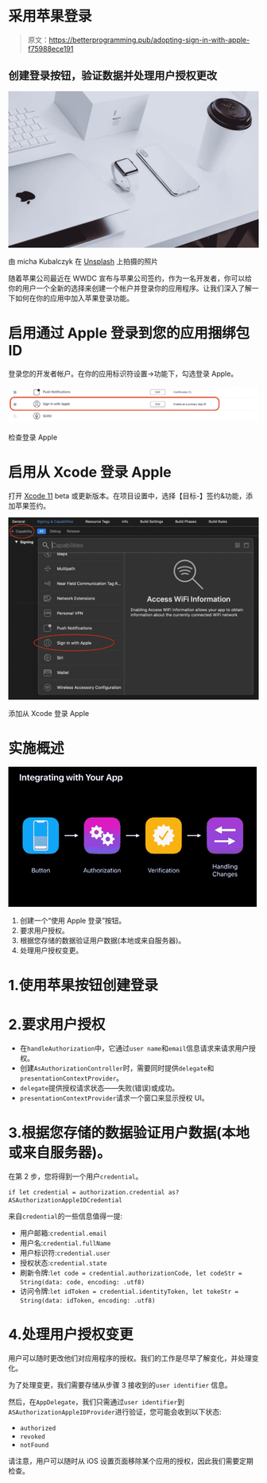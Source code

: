 # 采用苹果登录

> 原文：<https://betterprogramming.pub/adopting-sign-in-with-apple-f75988ece191>

## 创建登录按钮，验证数据并处理用户授权更改

![](img/602e6b224767ec3ff5c61434fe757f95.png)

由 micha Kubalczyk 在 [Unsplash](https://unsplash.com/search/photos/apple?utm_source=unsplash&utm_medium=referral&utm_content=creditCopyText) 上拍摄的照片

随着苹果公司最近在 WWDC 宣布与苹果公司签约，作为一名开发者，你可以给你的用户一个全新的选择来创建一个帐户并登录你的应用程序。让我们深入了解一下如何在你的应用中加入苹果登录功能。

# 启用通过 Apple 登录到您的应用捆绑包 ID

登录您的开发者帐户。在你的应用标识符设置->功能下，勾选登录 Apple。

![](img/1d1d47fad6b5d059ee976143b54820b6.png)

检查登录 Apple

# 启用从 Xcode 登录 Apple

打开 [Xcode 11](https://developer.apple.com/documentation/xcode_release_notes/xcode_11_beta_release_notes) beta 或更新版本。在项目设置中，选择【目标-】签约&功能，添加苹果签约。

![](img/34740688787156a1e52736323eb8e2ca.png)

添加从 Xcode 登录 Apple

# 实施概述

![](img/7212cf67e8c92acc0d8d92594f847cd4.png)

1.  创建一个“使用 Apple 登录”按钮。
2.  要求用户授权。
3.  根据您存储的数据验证用户数据(本地或来自服务器)。
4.  处理用户授权变更。

# 1.使用苹果按钮创建登录

# 2.要求用户授权

*   在`handleAuthorization`中，它通过`user name`和`email`信息请求来请求用户授权。
*   创建`AsAuthorizationController`时，需要同时提供`delegate`和`presentationContextProvider`。
*   `delegate`提供授权请求状态——失败(错误)或成功。
*   `presentationContextProvider`请求一个窗口来显示授权 UI。

# 3.根据您存储的数据验证用户数据(本地或来自服务器)。

在第 2 步，您将得到一个用户`credential`。

```
if let credential = authorization.credential as? ASAuthorizationAppleIDCredential
```

来自`credential`的一些信息值得一提:

*   用户邮箱:`credential.email`
*   用户名:`credential.fullName`
*   用户标识符:`credential.user`
*   授权状态:`credential.state`
*   刷新令牌:`let code = credential.authorizationCode, let codeStr = String(data: code, encoding: .utf8)`
*   访问令牌:`let idToken = credential.identityToken, let tokeStr = String(data: idToken, encoding: .utf8)`

# 4.处理用户授权变更

用户可以随时更改他们对应用程序的授权。我们的工作是尽早了解变化，并处理变化。

为了处理变更，我们需要存储从步骤 3 接收到的`user identifier`
信息。

然后，在`AppDelegate`，我们只需通过`user identifier`到`ASAuthorizationAppleIDProvider`进行验证，您可能会收到以下状态:

*   `authorized`
*   `revoked`
*   `notFound`

请注意，用户可以随时从 iOS 设置页面移除某个应用的授权，因此我们需要定期检查。